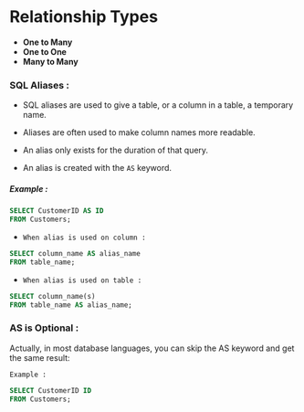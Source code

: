 # Relationship Types

- **One to Many**
- **One to One**
- **Many to Many**


### SQL Aliases : 
- SQL aliases are used to give a table, or a column in a table, a temporary name.

- Aliases are often used to make column names more readable.

- An alias only exists for the duration of that query.

- An alias is created with the `AS` keyword.

##### Example : 
```sql
SELECT CustomerID AS ID
FROM Customers;
```

- `When alias is used on column :`

```sql
SELECT column_name AS alias_name
FROM table_name;
```
- `When alias is used on table :`

```sql
SELECT column_name(s)
FROM table_name AS alias_name;
```

### AS is Optional : 

Actually, in most database languages, you can skip the AS keyword and get the same result:

`Example : `

```sql
SELECT CustomerID ID
FROM Customers;
```